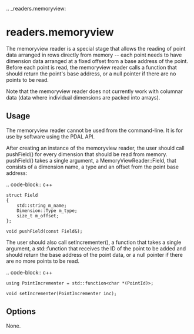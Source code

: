.. _readers.memoryview:

readers.memoryview
==================

The memoryview reader is a special stage that allows
the reading of point data arranged in rows directly from memory --
each point needs to have dimension data arranged at a fixed offset
from a base address of the point.
Before each point is read, the memoryview reader calls a function that
should return the point's base address, or a null pointer if there are no
points to be read.

Note that the memoryview reader does not currently work with columnar
data (data where individual dimensions are packed into arrays).

Usage
-----

The memoryview reader cannot be used from the command-line.  It is for use
by software using the PDAL API.

After creating an instance of the memoryview reader, the user should
call pushField() for every dimension that should be read from memory.
pushField() takes a single argument, a MemoryViewReader::Field, that consists
of a dimension name, a type and an offset from the point base address:

.. code-block:: c++

    struct Field
    {
        std::string m_name;
        Dimension::Type m_type;
        size_t m_offset;
    };

    void pushField(const Field&);

The user should also call setIncrementer(), a function that takes a
single argument, a std::function that receives the ID of the point to
be added and should return the base address of the point data, or a
null pointer if there are no more points to be read.

.. code-block:: c++

    using PointIncrementer = std::function<char *(PointId)>;

    void setIncrementer(PointIncrementer inc);


Options
-------

None.
